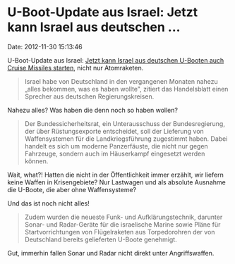 U-Boot-Update aus Israel: Jetzt kann Israel aus deutschen \...
==============================================================

Date: 2012-11-30 15:13:46

U-Boot-Update aus Israel: [Jetzt kann Israel aus deutschen U-Booten auch
Cruise Missiles
starten](http://de.rian.ru/politics/20121129/265036162.html), nicht nur
Atomraketen.

> Israel habe von Deutschland in den vergangenen Monaten nahezu „alles
> bekommen, was es haben wollte", zitiert das Handelsblatt einen
> Sprecher aus deutschen Regierungskreisen.

Nahezu alles? Was haben die denn noch so haben wollen?

> Der Bundessicherheitsrat, ein Unterausschuss der Bundesregierung, der
> über Rüstungsexporte entscheidet, soll der Lieferung von
> Waffensystemen für die Landkriegsführung zugestimmt haben. Dabei
> handelt es sich um moderne Panzerfäuste, die nicht nur gegen
> Fahrzeuge, sondern auch im Häuserkampf eingesetzt werden können.

Wait, what?! Hatten die nicht in der Öffentlichkeit immer erzählt, wir
liefern keine Waffen in Krisengebiete? Nur Lastwagen und als absolute
Ausnahme die U-Boote, die aber ohne Waffensysteme?

Und das ist noch nicht alles!

> Zudem wurden die neueste Funk- und Aufklärungstechnik, darunter Sonar-
> und Radar-Geräte für die israelische Marine sowie Pläne für
> Startvorrichtungen von Flügelraketen aus Torpedorohren der von
> Deutschland bereits gelieferten U-Boote genehmigt.

Gut, immerhin fallen Sonar und Radar nicht direkt unter Angriffswaffen.
